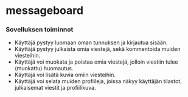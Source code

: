 # messageboard

### Sovelluksen toiminnot

* Käyttäjä pystyy luomaan oman tunnuksen ja kirjautua sisään.
* Käyttäjä pystyy julkaista omia viestejä, sekä kommentoida muiden viesteihin.
* Käyttäjä voi muokata ja poistaa omia viestejä, jolloin viestiin tulee (muokattu) huomautus.
* Käyttäjä voi lisätä kuvia omiin viesteihin.
* Käyttäjä voi selata muiden profiileja, joissa näkyy käyttäjän tilastot, julkaisemat viestit ja profiilikuva.
